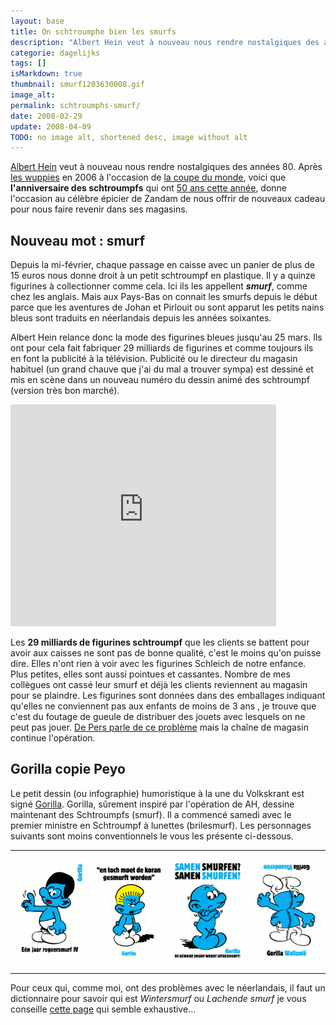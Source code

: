 ```yaml
---
layout: base
title: On schtroumphe bien les smurfs
description: "Albert Hein veut à nouveau nous rendre nostalgiques des années 80. Après les wuppies en 2006 à l'occasion de la coupe du monde, voici que l'anniversaire des"
categorie: dagelijks
tags: []
isMarkdown: true
thumbnail: smurf1203630008.gif
image_alt: 
permalink: schtroumphs-smurf/
date: 2008-02-29
update: 2008-04-09
TODO: no image alt, shortened desc, image without alt
---
```


[Albert Hein](/albert-hein-et-compagnie) veut à nouveau nous rendre nostalgiques des années 80. Après [les wuppies](/qu-allons-nous-faire-de-nos-wuppies) en 2006 à l'occasion de [la coupe du monde](/on-est-en-finale), voici que **l'anniversaire des schtroumpfs** qui ont [50 ans cette année](http://happysmurfday.com/nl/nl/home), donne l'occasion au célèbre épicier de Zandam de nous offrir de nouveaux cadeau pour nous faire revenir dans ses magasins.

## Nouveau mot : smurf

Depuis la mi-février, chaque passage en caisse avec un panier de plus de 15 euros nous donne droit à un petit schtroumpf en plastique. Il y a quinze figurines à collectionner comme cela. Ici ils les appellent ***smurf***, comme chez les anglais. Mais aux Pays-Bas on connait les smurfs depuis le début parce que les aventures de Johan et Pirlouit ou sont apparut les petits nains bleus sont traduits en néerlandais depuis les années soixantes.

Albert Hein relance donc la mode des figurines bleues jusqu'au 25 mars. Ils ont pour cela fait fabriquer 29 milliards de figurines et comme toujours ils en font la publicité à la télévision.  Publicité ou le directeur du magasin habituel  (un grand chauve que j'ai du mal a trouver sympa) est dessiné et mis en scène dans un nouveau numéro du dessin animé des schtroumpf (version très bon marché).

<!-- HTML -->
<div class="flex flex-col items-center">
<object width="425" height="355"><param name="movie" value="http://www.youtube.com/v/3sWBaxhnhoU"></param><param name="wmode" value="transparent"></param><embed src="http://www.youtube.com/v/3sWBaxhnhoU" type="application/x-shockwave-flash" wmode="transparent" width="425" height="355"></embed></object>
</div>


Les **29 milliards de figurines schtroumpf** que les clients se battent pour avoir aux caisses ne sont pas de bonne qualité, c'est le moins qu'on puisse dire. Elles n'ont rien à voir avec les figurines Schleich de notre enfance. Plus petites, elles sont aussi pointues et cassantes. Nombre de mes collègues ont cassé leur smurf et déjà les clients reviennent au magasin pour se plaindre. Les figurines sont données dans des emballages indiquant qu'elles ne conviennent pas aux enfants de moins de 3 ans , je trouve que c'est du foutage de gueule de distribuer des jouets avec lesquels on ne peut pas jouer. [De Pers parle de ce problème](http://www.depers.nl/binnenland/176447/29-miljoen-blauwe-brekebeentjes.html) mais la chaîne de magasin continue l'opération.

## Gorilla copie Peyo

Le petit dessin (ou infographie) humoristique à la une du Volkskrant est signé [Gorilla](http://extra.volkskrant.nl/gorilla/). Gorilla, sûrement inspiré par l'opération de AH, dessine maintenant des Schtroumpfs (smurf). Il a commencé samedi avec le premier ministre en Schtroumpf à lunettes (brilesmurf). Les personnages suivants sont moins conventionnels le vous les présente ci-dessous.

<!-- HTML -->
<table><tr><td>

[![Schtroumpf Balkenende](smurf1203630008.gif)](http://extra.volkskrant.nl/gorilla/index.php?id=522)
<!-- HTML -->
</td><td>

[![Schtroumpf Wilders](smurf1203710809.gif)](http://extra.volkskrant.nl/gorilla/index.php?id=523)
<!-- HTML -->
</td><td>

[![Schtroumpf chauve](smurf1203889412.gif)](http://extra.volkskrant.nl/gorilla/index.php?id=524)
<!-- HTML -->
</td><td>

[![Schtroumpf tête bêche](smurf1203976761.gif)](http://extra.volkskrant.nl/gorilla/index.php?id=525)
<!-- HTML -->
</td></tr></table>


Pour ceux qui, comme moi, ont des problèmes avec le néerlandais, il faut un dictionnaire pour savoir qui est *Wintersmurf* ou *Lachende smurf* je vous conseille [cette page](http://miniatuurfiguren.be/smurfstabel.html) qui semble exhaustive...
